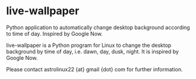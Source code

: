 live-wallpaper
==============

Python application to automatically change desktop background according to time of day. Inspired by Google Now.

live-wallpaper is a Python program for Linux to change the desktop background by time of day, i.e. dawn, day, dusk, night. It is inspired by Google Now.

Please contact astrolinux22 {at} gmail {dot} com for further information.
